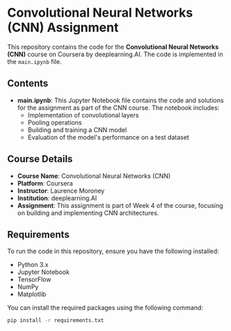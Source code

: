 # Convolutional Neural Networks (CNN) Assignment

This repository contains the code for the **Convolutional Neural Networks (CNN)** course on Coursera by deeplearning.AI. The code is implemented in the `main.ipynb` file.

## Contents

- **main.ipynb**: This Jupyter Notebook file contains the code and solutions for the assignment as part of the CNN course. The notebook includes:
  - Implementation of convolutional layers
  - Pooling operations
  - Building and training a CNN model
  - Evaluation of the model's performance on a test dataset

## Course Details

- **Course Name**: Convolutional Neural Networks (CNN)
- **Platform**: Coursera
- **Instructor**: Laurence Moroney
- **Institution**: deeplearning.AI
- **Assignment**: This assignment is part of Week 4 of the course, focusing on building and implementing CNN architectures.

## Requirements

To run the code in this repository, ensure you have the following installed:

- Python 3.x
- Jupyter Notebook
- TensorFlow
- NumPy
- Matplotlib

You can install the required packages using the following command:

```bash
pip install -r requirements.txt
